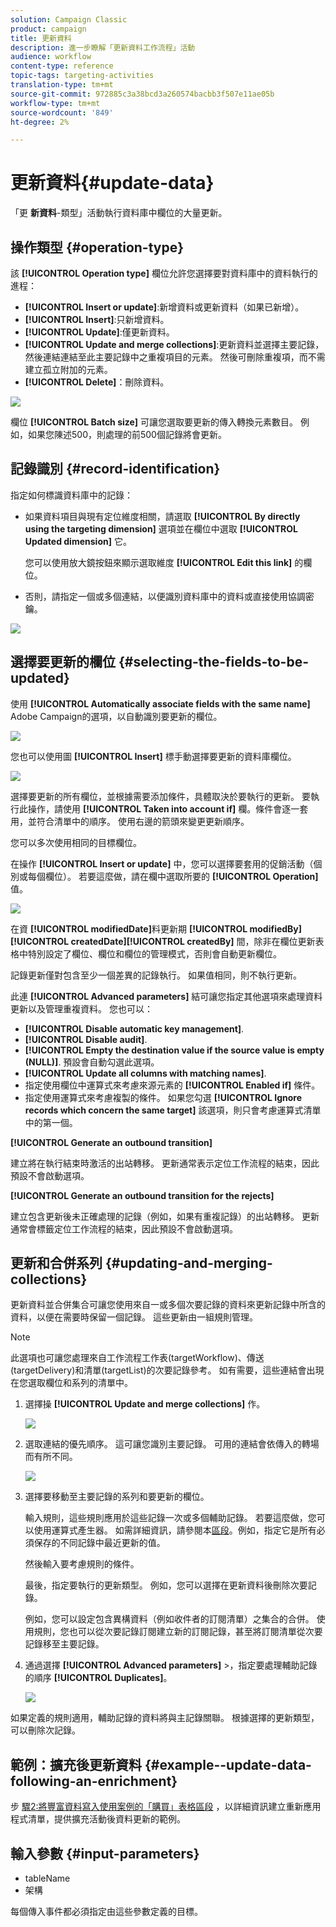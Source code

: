 ```yaml
---
solution: Campaign Classic
product: campaign
title: 更新資料
description: 進一步瞭解「更新資料工作流程」活動
audience: workflow
content-type: reference
topic-tags: targeting-activities
translation-type: tm+mt
source-git-commit: 972885c3a38bcd3a260574bacbb3f507e11ae05b
workflow-type: tm+mt
source-wordcount: '849'
ht-degree: 2%

---
```



# 更新資料{#update-data}

「更 **新資料**-類型」活動執行資料庫中欄位的大量更新。

## 操作類型 {#operation-type}

該 **[!UICONTROL Operation type]** 欄位允許您選擇要對資料庫中的資料執行的進程：

* **[!UICONTROL Insert or update]**:新增資料或更新資料（如果已新增）。
* **[!UICONTROL Insert]**:只新增資料。
* **[!UICONTROL Update]**:僅更新資料。
* **[!UICONTROL Update and merge collections]**:更新資料並選擇主要記錄，然後連結連結至此主要記錄中之重複項目的元素。 然後可刪除重複項，而不需建立孤立附加的元素。
* **[!UICONTROL Delete]**：刪除資料。

![](assets/s_advuser_update_data_1.png)

欄位 **[!UICONTROL Batch size]** 可讓您選取要更新的傳入轉換元素數目。 例如，如果您陳述500，則處理的前500個記錄將會更新。

## 記錄識別 {#record-identification}

指定如何標識資料庫中的記錄：

* 如果資料項目與現有定位維度相關，請選取 **[!UICONTROL By directly using the targeting dimension]** 選項並在欄位中選取 **[!UICONTROL Updated dimension]** 它。

   您可以使用放大鏡按鈕來顯示選取維度 **[!UICONTROL Edit this link]** 的欄位。

* 否則，請指定一個或多個連結，以便識別資料庫中的資料或直接使用協調密鑰。

![](assets/s_advuser_update_data_2.png)

## 選擇要更新的欄位 {#selecting-the-fields-to-be-updated}

使用 **[!UICONTROL Automatically associate fields with the same name]** Adobe Campaign的選項，以自動識別要更新的欄位。

![](assets/s_advuser_update_data_3b.png)

您也可以使用圖 **[!UICONTROL Insert]** 標手動選擇要更新的資料庫欄位。

![](assets/s_advuser_update_data_3.png)

選擇要更新的所有欄位，並根據需要添加條件，具體取決於要執行的更新。 要執行此操作，請使用 **[!UICONTROL Taken into account if]** 欄。條件會逐一套用，並符合清單中的順序。 使用右邊的箭頭來變更更新順序。

您可以多次使用相同的目標欄位。

在操作 **[!UICONTROL Insert or update]** 中，您可以選擇要套用的促銷活動（個別或每個欄位）。 若要這麼做，請在欄中選取所要的 **[!UICONTROL Operation]** 值。

![](assets/s_advuser_update_data_5.png)

在資 **[!UICONTROL modifiedDate]**&#x200B;料更新期 **[!UICONTROL modifiedBy]****[!UICONTROL createdDate]****[!UICONTROL createdBy]** 間，除非在欄位更新表格中特別設定了欄位、欄位和欄位的管理模式，否則會自動更新欄位。

記錄更新僅對包含至少一個差異的記錄執行。 如果值相同，則不執行更新。

此連 **[!UICONTROL Advanced parameters]** 結可讓您指定其他選項來處理資料更新以及管理重複資料。 您也可以：

* **[!UICONTROL Disable automatic key management]**.
* **[!UICONTROL Disable audit]**.
* **[!UICONTROL Empty the destination value if the source value is empty (NULL)]**. 預設會自動勾選此選項。
* **[!UICONTROL Update all columns with matching names]**.
* 指定使用欄位中運算式來考慮來源元素的 **[!UICONTROL Enabled if]** 條件。
* 指定使用運算式來考慮複製的條件。 如果您勾選 **[!UICONTROL Ignore records which concern the same target]** 該選項，則只會考慮運算式清單中的第一個。

**[!UICONTROL Generate an outbound transition]**

建立將在執行結束時激活的出站轉移。 更新通常表示定位工作流程的結束，因此預設不會啟動選項。

**[!UICONTROL Generate an outbound transition for the rejects]**

建立包含更新後未正確處理的記錄（例如，如果有重複記錄）的出站轉移。 更新通常會標籤定位工作流程的結束，因此預設不會啟動選項。

## 更新和合併系列 {#updating-and-merging-collections}

更新資料並合併集合可讓您使用來自一或多個次要記錄的資料來更新記錄中所含的資料，以便在需要時保留一個記錄。 這些更新由一組規則管理。

>[!NOTE]
>
>此選項也可讓您處理來自工作流程工作表(targetWorkflow)、傳送(targetDelivery)和清單(targetList)的次要記錄參考。 如有需要，這些連結會出現在您選取欄位和系列的清單中。

1. 選擇操 **[!UICONTROL Update and merge collections]** 作。

   ![](assets/update_and_merge_collections1.png)

1. 選取連結的優先順序。 這可讓您識別主要記錄。 可用的連結會依傳入的轉場而有所不同。

   ![](assets/update_and_merge_collections2.png)

1. 選擇要移動至主要記錄的系列和要更新的欄位。

   輸入規則，這些規則應用於這些記錄一次或多個輔助記錄。 若要這麼做，您可以使用運算式產生器。 如需詳細資訊，請參閱本[區段](../../platform/using/defining-filter-conditions.md#building-expressions)。例如，指定它是所有必須保存的不同記錄中最近更新的值。

   然後輸入要考慮規則的條件。

   最後，指定要執行的更新類型。 例如，您可以選擇在更新資料後刪除次要記錄。

   例如，您可以設定包含異構資料（例如收件者的訂閱清單）之集合的合併。 使用規則，您也可以從次要記錄訂閱建立新的訂閱記錄，甚至將訂閱清單從次要記錄移至主要記錄。

1. 通過選擇 **[!UICONTROL Advanced parameters]** >，指定要處理輔助記錄的順序 **[!UICONTROL Duplicates]**。

   ![](assets/update_and_merge_collections3.png)

如果定義的規則適用，輔助記錄的資料將與主記錄關聯。 根據選擇的更新類型，可以刪除次記錄。

## 範例：擴充後更新資料 {#example--update-data-following-an-enrichment}

步 [驟2:將豐富資料寫入使用案例的「購買」表格區段](../../workflow/using/creating-a-summary-list.md#step-2--writing-enriched-data-to-the--purchases--table) ，以詳細資訊建立重新應用程式清單，提供擴充活動後資料更新的範例。

## 輸入參數 {#input-parameters}

* tableName
* 架構

每個傳入事件都必須指定由這些參數定義的目標。
